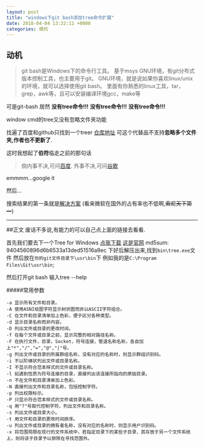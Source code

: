 ```yaml
---
layout: post
title: "windows下git bash添加tree命令扩展"
date: 2018-04-04 13:22:11 +0000
categories: 填坑
---
```

## 动机
>git bash是Windows下的命令行工具。
>基于msys GNU环境，有git分布式版本控制工具，也主要用于git。
>GNU环境，就是说如果你喜欢linux/unix的环境，就可以选择使用git bash。
>里面有你熟悉的linux工具，tar，grep，awk等，且可以安装编译环境gcc，make等


可是git-bash 居然
**没有tree命令!!!**
**没有tree命令!!!**
**没有tree命令!!!**

window cmd的tree又没有忽略文件夹功能

找遍了百度和github只找到一个treer [仓库地址] 可这个代替品不支持**忽略多个文件夹,作者也不更新了**.

这时我想起了**伯符**临走之前的那句话
>倘内事不决,可问[百度]. 外事不决,可问[谷歌]

emmmm...google it

然后...

搜索结果的第一条就是[解决方案] (看来微软在国外的占有率也不低啊,~~索尼天下第一~~)

---

##正文
废话不多说,有能力的可以自己点上面的链接去看看.

首先我们要去下一个Tree for Windows
[点我下载] 
[这是官网]
md5sum: 9404560896d6b6533a13ded51516a9ec
下好后解压出来,找到``bin\tree.exe``文件
然后放在``你的git文件目录下\usr\bin``下
例如我的是``C:\Program Files\Git\usr\bin``;

然后打开git bash 输入tree --help

#####常用参数
```linux
-a 显示所有文件和目录。
-A 使用ASNI绘图字符显示树状图而非以ASCII字符组合。
-C 在文件和目录清单加上色彩，便于区分各种类型。
-d 显示目录名称而非内容。
-D 列出文件或目录的更改时间。
-f 在每个文件或目录之前，显示完整的相对路径名称。
-F 在执行文件，目录，Socket，符号连接，管道名称名称，各自加上"*","/","=","@","|"号。
-g 列出文件或目录的所属群组名称，没有对应的名称时，则显示群组识别码。
-i 不以阶梯状列出文件或目录名称。
-I 不显示符合范本样式的文件或目录名称。
-l 如遇到性质为符号连接的目录，直接列出该连接所指向的原始目录。
-n 不在文件和目录清单加上色彩。
-N 直接列出文件和目录名称，包括控制字符。
-p 列出权限标示。
-P 只显示符合范本样式的文件或目录名称。
-q 用"?"号取代控制字符，列出文件和目录名称。
-s 列出文件或目录大小。
-t 用文件和目录的更改时间排序。
-u 列出文件或目录的拥有者名称，没有对应的名称时，则显示用户识别码。
-x 将范围局限在现行的文件系统中，若指定目录下的某些子目录，其存放于另一个文件系统上，则将该子目录予以排除在寻找范围外。
```

[百度]:https://www.baidu.com
[谷歌]:http://google.com
[仓库地址]:https://github.com/derycktse/treer
[解决方案]: https://superuser.com/a/1141489/890933
[点我下载]:http://downloads.sourceforge.net/gnuwin32/tree-1.5.2.2-bin.zip
[这是官网]:http://gnuwin32.sourceforge.net/packages/tree.htm

